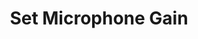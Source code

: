 ---
title: Set Microphone Gain
description: Set the gain of a specific microphone
version: 0.2.0
parameters:
  - name: Microphone
    type: Select
    required: true
    description: Microphone you want to affect
  - name: Gain
    type: Number
    required: true
    description: Gain amount, decimal value of 0.0 and 1.0 (inclusive)
---